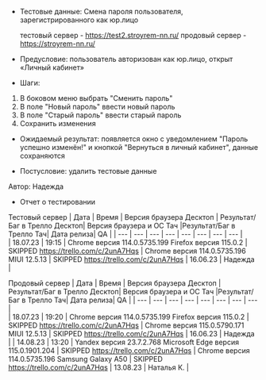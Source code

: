 * Тестовые данные: Смена пароля пользователя, зарегистрированного как юр.лицо

	тестовый сервер - https://test2.stroyrem-nn.ru/   продовый сервер - https://stroyrem-nn.ru/

* Предусловие: пользователь авторизован как юр.лицо, открыт «Личный кабинет»

* Шаги:
1.	В боковом меню выбрать "Сменить пароль"
3.	В поле "Новый пароль" ввести новый пароль
4.	В поле "Старый пароль" ввести старый пароль
5.	Сохранить изменения

* Ожидаемый результат: появляется окно с уведомлением "Пароль успешно изменён!" и кнопкой "Вернуться в личный кабинет", данные сохраняются

* Постусловие: удалить тестовые данные

Автор: Надежда

* Отчет о тестировании
  
Тестовый сервер
| Дата | Время | Версия браузера Десктоп | Результат/Баг в Трелло Десктоп|  Версия браузера и ОС Тач |Результат/Баг в Трелло Тач| Дата релиза| QA  |
| --- | --- | --- | --- |  --- | --- | --- | --- |   
| 18.07.23 | 19:15 | Chrome версия 114.0.5735.199 Firefox версия 115.0.2 | SKIPPED https://trello.com/c/2unA7Hqs | Chrome версия 114.0.5735.196 MIUI 12.5.13 | SKIPPED https://trello.com/c/2unA7Hqs | 16.06.23 | Надежда |  

Продовый сервер
| Дата | Время | Версия браузера Десктоп | Результат/Баг в Трелло Десктоп|  Версия браузера и ОС Тач |Результат/Баг в Трелло Тач| Дата релиза| QA |
| --- | --- | --- | --- |  --- | --- | --- | --- |   
| 18.07.23 | 19:20 | Chrome версия 114.0.5735.199 Firefox версия 115.0.2 | SKIPPED https://trello.com/c/2unA7Hqs | Chrome версия 115.0.5790.171 MIUI 12.5.13 | SKIPPED https://trello.com/c/2unA7Hqs | 16.06.23 | Надежда |
| 14.08.23 | 13:20 | Yandex версия 23.7.2.768  Microsoft Edge версия 115.0.1901.204 | SKIPPED https://trello.com/c/2unA7Hqs | Chrome версия 114.0.5735.196 Samsung Galaxy A50 | SKIPPED https://trello.com/c/2unA7Hqs | 13.08.23 | Наталья К. |  